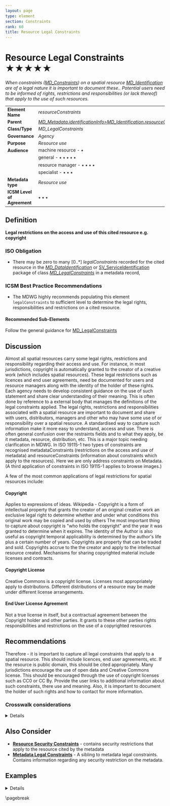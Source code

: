```yaml
---
layout: page
type: element
section: Constraints
rank: 60
title: Resource Legal Constraints
---
```

# Resource Legal Constraints ★★★★★

*When constraints ([MD_Constraints](./class-MD_Constraints)) on a spatial resource [MD_Identification](http://wiki.esipfed.org/index.php/MD_Identification) are of a legal nature it is important to document these.. Potential users need to be informed of rights, restrictions and responsibilities (or lack thereof) that apply to the use of such resources.*

| | |
| --- | --- |
| **Element Name** | *resourceConstraints* |
| **Parent** | *[MD_Metadata.identificationInfo>MD_Identification.resourceConstraints](./class-MD_Constraints)* |
| **Class/Type** | *MD_LegalConstraints* |
| **Governance** | *Agency* |
| **Purpose** | *Resource use* |
| **Audience** | machine resource - ⭑ |
| | general - ⭑ ⭑ ⭑ ⭑ ⭑ |
| | resource manager - ⭑ ⭑ ⭑ ⭑ |
| | specialist - ⭑ ⭑ ⭑ |
| **Metadata type** | *Resource use* |
| **ICSM Level of Agreement** | ⭑ ⭑ ⭑ |

## Definition
**Legal restrictions on the access and use of this cited resource e.g. copyright**

### ISO Obligation

- There may be zero to many [0..\*] *legalConstraints* recorded for the cited resource in the *[MD_DataIdentification](./class-MD_DataIdentification)* or [SV_ServiceIdentification](./ServiceIdentification) package of class *[MD_LegalConstraints](./class-MD_LegalConstraints)* in a metadata record,  

### ICSM Best Practice Recommendations

- The MDWG highly recommends populating this element `legalConstraints` to sufficient level to determine the legal rights, responsibilities and restrictions on a cited resource.

#### Recommended Sub-Elements

Follow the general guidance for [MD_LegalConstraints](./class-MD_LegalConstraints)

## Discussion

Almost all spatial resources carry some legal rights, restrictions and responsibility regarding their access and use. For instance, in most jurisdictions, copyright is automatically granted to the creator of a creative work (which includes spatial resources). These legal restrictions such as licences and end user agreements, need be documented for users and resource managers along with the identity of the holder of these rights. Each agency needs to develop consistent guidance on the use of such statement and share clear understanding of their meaning. This is often done by reference to a external body that manages the definitions of the legal constraints applied.
The legal rights, restrictions and responsibilities associated with a spatial resource are important to document and share with users, distributors, managers and other who may have some use of or responsibility over a spatial resource. A standardised way to capture such information make it more easy to understand, access and use.
There is often general confusion over the restraints fields and to what they apply, be it metadata, resource, distribution, etc. This is a major topic needing clarification in MDWG. In ISO 19115-1 two types of constraints are recognised metadataConstraints (restrictions on the access and use of metadata) and resourceConstraints (information about constraints which apply to the resources). Here we are only address constraints on Metadata. (A third application of constraints in ISO 19115-1 applies to browse images.)

A few of the most common applications of legal restrictions for spatial resources include:

#### Copyright

Applies to expressions of ideas. Wikipedia - Copyright is a form of intellectual property that grants the creator of an original creative work an exclusive legal right to determine whether and under what conditions this original work may be copied and used by others
The most important thing to capture about copyright is "who holds the copyright" and the year it was granted to determine when it expires. The identity of the Author is also useful as copyright temporal applicability is determined by the author's life plus a certain number of years. Copyrights are property that can be traded and sold. Copyrights accrue to the the creator and apply to the intellectual resource created.
Mechanisms for sharing copyrighted material include licenses and contracts.

#### Copyright License

Creative Commons is a copyright license. Licenses most appropriately apply to distributions. Different distributions of a resource may be made under different license arrangements.

#### End User License Agreement

Not a true license in itself, but a contractual agreement between the Copyright holder and other parties. It grants to these other parties rights responsibilities and restrictions on the use of a copyrighted resources

## Recommendations

Therefore - it is important to capture all legal constraints that apply to a spatial resource. This should include licences, end user agreements, etc. If the resource is public domain, this should be cited appropriately. Many jurisdictions encourage the use of open data and Creative Commons license. This should be encouraged through the use of copyright licenses such as CC0 or CC By. Provide the user links to additional information about such constraints, there use and meaning. Also, it is important to document the holder of such rights and how to contact for more information.

### Crosswalk considerations

<details>

#### ISO19139

See guidance provided in [MD_Constraints](./class-MD_Constraints) and [MD_LegalConstraints](./class-MD_LegalConstraints)

#### Dublin core / CKAN / data.gov.au

Maps to `rights`
`Reference for legal` maps to `licence`

#### DCAT

Maps to `dct.rights` as does `metadata legal constraints` > Note BC 22-7: Does DCAT make a distinction?
`Reference for legal` maps to `dct.license`

#### RIF-CS

Maps to `Rights/@licence`

</details>

## Also Consider

- **[Resource Security Constraints](./ResourceSecurityConstraints)** - contains security restrictions that apply to the resource cited by the metadata
- **[Metadata Legal Constraints](./MetadataLegalConstraints)** - A sibling to metadata legal constraints. Contains information regarding any security restriction on the metadata.

## Examples

<details>

### XML

```
<mdb:MD_Metadata>
....
 <mdb:identificationInfo>
  <mri:MD_DataIdentification>
  ....
    <mri:resourceConstraints>
     <mco:MD_LegalConstraints>
       <mco:responsibleParty>
        <cit:CI_Responsibility>
          <cit:role>
           <cit:CI_RoleCode 
           codeList="https://schemas.isotc211.org/19115/resources
           /Codelist/cat/codelists.xml#CI_RoleCode" 
           codeListValue="author"/>
          </cit:role>
          <cit:party>
           <cit:CI_Organisation>
             <cit:name>
              <gco:CharacterString>OpenWork Ltd
              </gco:CharacterString>
             </cit:name>
             <cit:contactInfo>
              <cit:CI_Contact>
                <cit:address>
                 <cit:CI_Address>
                   <cit:electronicMailAddress>
                    <gco:CharacterString>info@openwork.nz
                    </gco:CharacterString>
                   </cit:electronicMailAddress>
                 </cit:CI_Address>
                </cit:address>
              </cit:CI_Contact>
             </cit:contactInfo>
             <cit:individual>
              <cit:CI_Individual>
                <cit:name>
                 <gco:CharacterString>Byron Cochrane
                 </gco:CharacterString>
                </cit:name>
              </cit:CI_Individual>
             </cit:individual>
           </cit:CI_Organisation>
          </cit:party>
        </cit:CI_Responsibility>
       </mco:responsibleParty>
       <mco:accessConstraints>
        <mco:MD_RestrictionCode codeListValue="copyright" 
        codeList="https://schemas.isotc211.org/19115/resources/Codelist
        /cat/codelists.xml#MD_RestrictionCode"/>
       </mco:accessConstraints>
       <mco:useConstraints>
        <mco:MD_RestrictionCode codeListValue="otherRestrictions" 
        codeList="https://schemas.isotc211.org/19115/resources/Codelist
        /cat/codelists.xml#MD_RestrictionCode"/>
       </mco:useConstraints>
       <mco:otherConstraints gco:nilReason="missing">
        <gco:CharacterString/>
       </mco:otherConstraints>
     </mco:MD_LegalConstraints>
    </mri:resourceConstraints>
    <mri:resourceConstraints>
     <mco:MD_SecurityConstraints>
       <mco:classification>
        <mco:MD_ClassificationCode 
        codeList="https://schemas.isotc211.org/19115/resources/Codelist
        /cat/codelists.xml#MD_ClassificationCode" 
        codeListValue="unclassified"/>
       </mco:classification>
     </mco:MD_SecurityConstraints>
    </mri:resourceConstraints>
    <mri:resourceConstraints>
     <mco:MD_Constraints>
       <mco:useLimitation>
        <gco:CharacterString>Not to be used for navigation
        </gco:CharacterString>
       </mco:useLimitation>
     </mco:MD_Constraints>
    </mri:resourceConstraints>
   ....
   </mri:MD_DataIdentification>
 </mdb:identificationInfo>
....
</mdb:MD_Metadata>
```

\pagebreak

### UML diagrams

Recommended elements highlighted in yellow

![resourceLegalConstraints](../images/ResourceLegalConstraintsUML.png)

</details>

\pagebreak

